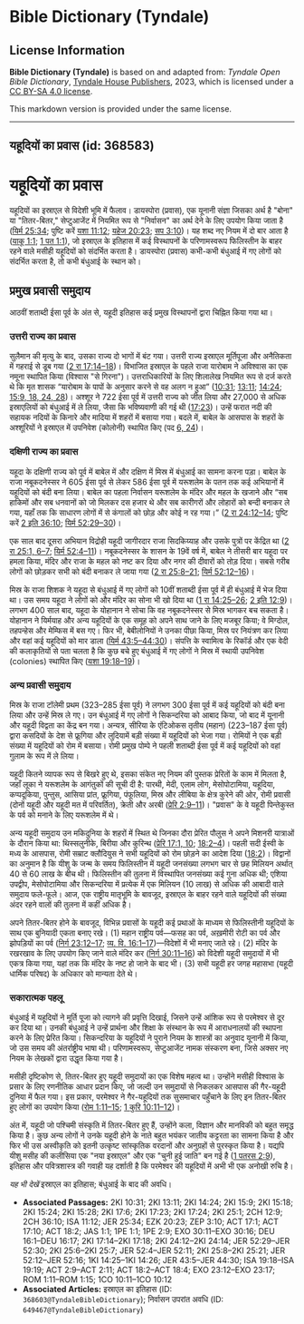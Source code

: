 # Bible Dictionary (Tyndale)

## License Information

**Bible Dictionary (Tyndale)** is based on and adapted from: _Tyndale Open Bible Dictionary_, [Tyndale House Publishers](https://tyndaleopenresources.com/), 2023, which is licensed under a [CC BY-SA 4.0 license](https://creativecommons.org/licenses/by-sa/4.0/legalcode.en).

This markdown version is provided under the same license.



--------------------------------

## यहूदियों का प्रवास (id: 368583)

यहूदियों का प्रवास
==================

यहूदियों का इस्राएल से विदेशी भूमि में फैलाव। डायस्पोरा (प्रवास)*,* एक यूनानी संज्ञा जिसका अर्थ है "बोना" या "तितर\-बितर," सेप्टुआजेंट में नियमित रूप से "निर्वासन" का अर्थ देने के लिए उपयोग किया जाता है ([यिर्म 25:34](https://ref.ly/Jer25:34); पुष्टि करें [यशा 11:12](https://ref.ly/Isa11:12); [यहेज 20:23](https://ref.ly/Ezek20:23); [सप 3:10](https://ref.ly/Zeph3:10))। यह शब्द नए नियम में दो बार आता है ([याकू 1:1](https://ref.ly/Jas1:1); [1 पत 1:1](https://ref.ly/1Pet1:1)), जो इस्राएल के इतिहास में कई विस्थापनों के परिणामस्वरूप फिलिस्तीन के बाहर रहने वाले मसीही यहूदियों को संदर्भित करता है। डायस्पोरा (प्रवास) कभी\-कभी बंधुआई में गए लोगों को संदर्भित करता है, तो कभी बंधुआई के स्थान को।

प्रमुख प्रवासी समुदाय
---------------------

आठवीं शताब्दी ईसा पूर्व के अंत से, यहूदी इतिहास कई प्रमुख विस्थापनों द्वारा चिह्नित किया गया था।

### उत्तरी राज्य का प्रवास

सुलैमान की मृत्यु के बाद, उसका राज्य दो भागों में बंट गया। उत्तरी राज्य इस्राएल मूर्तिपूजा और अनैतिकता में गहराई से डूब गया ([2 रा 17:14–18](https://ref.ly/2Kgs17:14-2Kgs17:18))। विभाजित इस्राएल के पहले राजा यारोबाम ने अविश्वास का एक नमूना स्थापित किया (विश्वास "से गिरना")। उत्तराधिकारियों के लिए शिलालेख नियमित रूप से दर्ज करते थे कि मृत शासक “यारोबाम के पापों के अनुसार करने से वह अलग न हुआ” ([10:31](https://ref.ly/2Kgs10:31); [13:11](https://ref.ly/2Kgs13:11); [14:24](https://ref.ly/2Kgs14:24); [15:9, 18, 24, 28](https://ref.ly/2Kgs15:9,2Kgs15:18,2Kgs15:24,2Kgs15:28))। अश्शूर ने 722 ईसा पूर्व में उत्तरी राज्य को जीत लिया और 27,000 से अधिक इस्राएलियों को बंधुआई में ले लिया, जैसा कि भविष्यवाणी की गई थी ([17:23](https://ref.ly/2Kgs17:23))। उन्हें फरात नदी की सहायक नदियों के किनारे और मादिया में शहरों में बसाया गया। बदले में, बाबेल के आसपास के शहरों के अश्शूरियों ने इस्राएल में उपनिवेश (कोलोनी) स्थापित किए (पद [6, 24](https://ref.ly/2Kgs17:6,2Kgs17:24))।

### दक्षिणी राज्य का प्रवास

यहूदा के दक्षिणी राज्य को पूर्व में बाबेल में और दक्षिण में मिस्र में बंधुआई का सामना करना पड़ा। बाबेल के राजा नबूकदनेस्सर ने 605 ईसा पूर्व से लेकर 586 ईसा पूर्व में यरूशलेम के पतन तक कई अभियानों में यहूदियों को बंदी बना लिया। बाबेल का पहला निर्वासन यरूशलेम के मंदिर और महल के खजाने और “सब हाकिमों और सब धनवानों को जो मिलकर दस हजार थे और सब कारीगरों और लोहारों को बन्दी बनाकर ले गया, यहाँ तक कि साधारण लोगों में से कंगालों को छोड़ और कोई न रह गया।” ([2 रा 24:12–14](https://ref.ly/2Kgs24:12-2Kgs24:14); पुष्टि करें [2 इति 36:10](https://ref.ly/2Chr36:10); [यिर्म 52:29–30](https://ref.ly/Jer52:29-Jer52:30))।

एक साल बाद दूसरा अभियान विद्रोही यहूदी जागीरदार राजा सिदकिय्याह और उसके पुत्रों पर केंद्रित था ([2 रा 25:1, 6–7](https://ref.ly/2Kgs25:1,2Kgs25:6-2Kgs25:7); [यिर्म 52:4–11](https://ref.ly/Jer52:4-Jer52:11))। नबूकदनेस्सर के शासन के 19वें वर्ष में, बाबेल ने तीसरी बार यहूदा पर हमला किया, मंदिर और राजा के महल को नष्ट कर दिया और नगर की दीवारों को तोड़ दिया। सबसे गरीब लोगों को छोड़कर सभी को बंदी बनाकर ले जाया गया ([2 रा 25:8–21](https://ref.ly/2Kgs25:8-2Kgs25:21); [यिर्म 52:12–16](https://ref.ly/Jer52:12-Jer52:16))।

मिस्र के राजा शिशक ने यहूदा से बंधुआई में गए लोगों को 10वीं शताब्दी ईसा पूर्व में ही बंधुआई में भेज दिया था। उस समय यहूदा ने लोगों को और मंदिर का सोना भी खो दिया था ([1 रा 14:25–26](https://ref.ly/1Kgs14:25-1Kgs14:26); [2 इति 12:9](https://ref.ly/2Chr12:9))। लगभग 400 साल बाद, यहूदा के योहानान ने सोचा कि वह नबूकदनेस्सर से मिस्र भागकर बच सकता है। योहानान ने यिर्मयाह और अन्य यहूदियों के एक समूह को अपने साथ जाने के लिए मजबूर किया; वे मिग्दोल, तहपन्हेस और मेम्फिस में बस गए। फिर भी, बेबीलोनियों ने उनका पीछा किया, मिस्र पर नियंत्रण कर लिया और वहां कई यहूदियों को मार डाला ([यिर्म 43:5–44:30](https://ref.ly/Jer43:5-Jer44:30))। संपत्ति के स्वामित्व के रिकॉर्ड और एक वेदी की कलाकृतियों से पता चलता है कि कुछ बचे हुए बंधुआई में गए लोगों ने मिस्र में स्थायी उपनिवेश (colonies) स्थापित किए ([यशा 19:18–19](https://ref.ly/Isa19:18-Isa19:19))।

### अन्य प्रवासी समुदाय

मिस्र के राजा टॉलेमी प्रथम (323–285 ईसा पूर्व) ने लगभग 300 ईसा पूर्व में कई यहूदियों को बंदी बना लिया और उन्हें मिस्र ले गए। उन बंधुआई में गए लोगों ने सिकन्दरिया को आबाद किया, जो बाद में यूनानी और यहूदी विद्वता का केंद्र बन गया। अन्यत्र, सीरिया के एंटिओकस तृतीय (महान) (223–187 ईसा पूर्व) द्वारा कसदियों के देश से फ्रूगिया और लुदियामें बड़ी संख्या में यहूदियों को भेजा गया। रोमियों ने एक बड़ी संख्या में यहूदियों को रोम में बसाया। रोमी प्रमुख पोम्पे ने पहली शताब्दी ईसा पूर्व में कई यहूदियों को वहां गुलाम के रूप में ले लिया।

यहूदी कितने व्यापक रूप से बिखरे हुए थे, इसका संकेत नए नियम की पुस्तक प्रेरितों के काम में मिलता है, जहाँ लूका ने यरूशलेम के आगंतुकों की सूची दी है: पारथी, मेदी, एलाम लोग, मेसोपोटामिया, यहूदिया, कप्पदूकिया, पुन्तुस, आसिया प्रांत, फ्रूगिया, पंफूलिया, मिस्र और लीबिया के क्षेत्र कुरेने की ओर, रोमी प्रवासी (दोनों यहूदी और यहूदी मत में परिवर्तित), क्रेती और अरबी ([प्रेरि 2:9–11](https://ref.ly/Acts2:9-Acts2:11))। "प्रवास" के वे यहूदी पिन्तेकुस्त के पर्व को मनाने के लिए यरूशलेम में थे।

अन्य यहूदी समुदाय उन मकिदुनिया के शहरों में स्थित थे जिनका दौरा प्रेरित पौलुस ने अपने मिशनरी यात्राओं के दौरान किया था: थिस्सलुनीके, बिरीया और कुरिन्थ ([प्रेरि 17:1, 10](https://ref.ly/Acts17:1,Acts17:10); [18:2–4](https://ref.ly/Acts18:2-Acts18:4))। पहली सदी ईस्वी के मध्य के आसपास, रोमी सम्राट क्लौदियुस ने सभी यहूदियों को रोम छोड़ने का आदेश दिया ([18:2](https://ref.ly/Acts18:2))। विद्वानों का अनुमान है कि यीशु के जन्म के समय फिलिस्तीन में यहूदी जनसंख्या लगभग चार से छह मिलियन अर्थात् 40 से 60 लाख के बीच थी। फिलिस्तीन की तुलना में विस्थापित जनसंख्या कई गुना अधिक थी; एशिया उपद्वीप, मेसोपोटामिया और सिकन्दरिया में प्रत्येक में एक मिलियन (10 लाख) से अधिक की आबादी वाले समुदाय फले\-फूले। आज, एक राष्ट्रीय मातृभूमि के बावजूद, इस्राएल के बाहर रहने वाले यहूदियों की संख्या अंदर रहने वालों की तुलना में कहीं अधिक है।

अपने तितर\-बितर होने के बावजूद, विभिन्न प्रवासों के यहूदी कई प्रथाओं के माध्यम से फिलिस्तीनी यहूदियों के साथ एक बुनियादी एकता बनाए रखे। (1\) महान राष्ट्रीय पर्व—फसह का पर्व, अख़मीरी रोटी का पर्व और झोपड़ियों का पर्व ([निर्ग 23:12–17](https://ref.ly/Exod23:12-Exod23:17); [व्य. वि. 16:1–17](https://ref.ly/Deut16:1-Deut16:17))—विदेशों में भी मनाए जाते रहे। (2\) मंदिर के रखरखाव के लिए उपयोग किए जाने वाले मंदिर कर ([निर्ग 30:11–16](https://ref.ly/Exod30:11-Exod30:16)) को विदेशी यहूदी समुदायों में भी एकत्र किया गया, यहां तक कि मंदिर के नष्ट हो जाने के बाद भी। (3\) सभी यहूदी हर जगह महासभा (यहूदी धार्मिक परिषद) के अधिकार को मान्यता देते थे।

### सकारात्मक पहलू

बंधुआई में यहूदियों ने मूर्ति पूजा को त्यागने की प्रवृत्ति दिखाई, जिसने उन्हें आंशिक रूप से परमेश्वर से दूर कर दिया था। उनकी बंधुआई ने उन्हें प्रार्थना और शिक्षा के संस्थान के रूप में आराधनालयों की स्थापना करने के लिए प्रेरित किया। सिकन्दरिया के यहूदियों ने पुराने नियम के शास्त्रों का अनुवाद यूनानी में किया, जो उस समय की अंतर्राष्ट्रीय भाषा थी। परिणामस्वरूप, सेप्टुआजेंट नामक संस्करण बना, जिसे अक्सर नए नियम के लेखकों द्वारा उद्धृत किया गया है।

मसीही दृष्टिकोण से, तितर\-बितर हुए यहूदी समुदायों का एक विशेष महत्व था। उन्होंने मसीही विश्वास के प्रसार के लिए रणनीतिक आधार प्रदान किए, जो जल्दी उन समुदायों से निकलकर आसपास की गैर\-यहूदी दुनिया में फैल गया। इस प्रकार, परमेश्वर ने गैर\-यहूदियों तक सुसमाचार पहुँचाने के लिए इन तितर\-बितर हुए लोगों का उपयोग किया ([रोम 1:11–15](https://ref.ly/Rom1:11-Rom1:15); [1 कुरि 10:11–12](https://ref.ly/1Cor10:11-1Cor10:12))।

अंत में, यहूदी जो पश्चिमी संस्कृति में तितर\-बितर हुए हैं, उन्होंने कला, विज्ञान और मानविकी को बहुत समृद्ध किया है। कुछ अन्य लोगों ने उनके यहूदी होने के नाते बहुत भयंकर जातीय कट्टरता का सामना किया है और फिर भी उस अस्वीकृति को इतनी उत्कृष्ट सांस्कृतिक वरदानों और अनुग्रहों से पुरस्कृत किया है। यद्यपि यीशु मसीह की कलीसिया एक "नया इस्राएल" और एक "चुनी हुई जाति" बन गई है ([1 पतरस 2:9](https://ref.ly/1Pet2:9)), इतिहास और पवित्रशास्त्र की गवाही यह दर्शाती है कि परमेश्वर की यहूदियों में अभी भी एक अनोखी रुचि है।

*यह भी देखें* इस्राएल का इतिहास; बंधुआई के बाद की अवधि।

* **Associated Passages:** 2KI 10:31; 2KI 13:11; 2KI 14:24; 2KI 15:9; 2KI 15:18; 2KI 15:24; 2KI 15:28; 2KI 17:6; 2KI 17:23; 2KI 17:24; 2KI 25:1; 2CH 12:9; 2CH 36:10; ISA 11:12; JER 25:34; EZK 20:23; ZEP 3:10; ACT 17:1; ACT 17:10; ACT 18:2; JAS 1:1; 1PE 1:1; 1PE 2:9; EXO 30:11–EXO 30:16; DEU 16:1–DEU 16:17; 2KI 17:14–2KI 17:18; 2KI 24:12–2KI 24:14; JER 52:29–JER 52:30; 2KI 25:6–2KI 25:7; JER 52:4–JER 52:11; 2KI 25:8–2KI 25:21; JER 52:12–JER 52:16; 1KI 14:25–1KI 14:26; JER 43:5–JER 44:30; ISA 19:18–ISA 19:19; ACT 2:9–ACT 2:11; ACT 18:2–ACT 18:4; EXO 23:12–EXO 23:17; ROM 1:11–ROM 1:15; 1CO 10:11–1CO 10:12
* **Associated Articles:** इस्राएल का इतिहास  (ID: `368603@TyndaleBibleDictionary`); निर्वासन उपरांत अवधि (ID: `649467@TyndaleBibleDictionary`)

